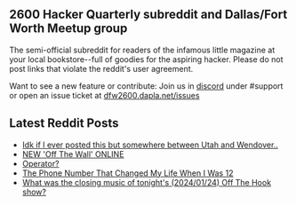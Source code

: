 ## 2600 Hacker Quarterly subreddit and Dallas/Fort Worth Meetup group
The semi-official subreddit for readers of the infamous little magazine at your local bookstore--full of goodies for the aspiring hacker. Please do not post links that violate the reddit's user agreement.

Want to see a new feature or contribute: 
Join us in [discord](https://dfw2600.dapla.net/chat) under #support or open an issue ticket at [dfw2600.dapla.net/issues](https://dfw2600.dapla.net/issues)

## Latest Reddit Posts
<!-- BLOG-POST-LIST:START -->
- [Idk if I ever posted this but somewhere between Utah and Wendover..](https://www.reddit.com/r/2600/comments/1afbwgn/idk_if_i_ever_posted_this_but_somewhere_between/)
- [NEW 'Off The Wall' ONLINE](https://2600.com/wall/30-01-2024)
- [Operator?](https://www.reddit.com/r/2600/comments/1aez1hu/operator/)
- [The Phone Number That Changed My Life When I Was 12](https://www.reddit.com/r/2600/comments/1adedjc/the_phone_number_that_changed_my_life_when_i_was/)
- [What was the closing music of tonight's (2024/01/24) Off The Hook show?](https://www.reddit.com/r/2600/comments/19f3ic4/what_was_the_closing_music_of_tonights_20240124/)
<!-- BLOG-POST-LIST:END -->
